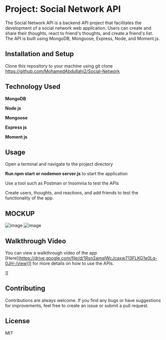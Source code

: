 # Project: Social Network API

The Social Network API is a backend API project that facilitates the development of a social network web application. Users can create and share their thoughts, react to friend's thoughts, and create a friend's list. The API is built using MongoDB, Mongoose, Express, Node, and Moment.js.


## Installation and Setup

Clone this repository to your machine using git clone https://github.com/MohamedAbdullahi2/Social-Network


## Technology Used

**MongoDB**

**Node js**

**Mongoose** 

**Express js**

**Moment js**

## Usage
Open a terminal and navigate to the project directory

**Run npm start or nodemon server.js** to start the application

Use a tool such as Postman or Insomnia to test the APIs

Create users, thoughts, and reactions, and add friends to test the functionality of the app.

## MOCKUP 

![image](https://user-images.githubusercontent.com/118404373/231627154-c146e6a1-f8d5-4f07-b058-6d76121e9660.png)
![image](https://user-images.githubusercontent.com/118404373/231627274-10d7a764-8b91-47f0-b131-a269e75e3a9b.png)




## Walkthrough Video

You can view a walkthrough video of the app [Here[(https://drive.google.com/file/d/1Rsn2amqlWcJcaxw713FLKG1e0Lq-0JH-/view)]] for more details on how to use the APIs.

][
## Contributing
Contributions are always welcome. If you find any bugs or have suggestions for improvements, feel free to create an issue or submit a pull request.

## License
MIT
